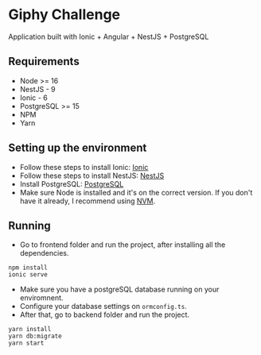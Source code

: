 # Giphy Challenge

Application built with Ionic + Angular + NestJS + PostgreSQL

## Requirements

- Node >= 16
- NestJS - 9
- Ionic - 6
- PostgreSQL >= 15
- NPM
- Yarn

## Setting up the environment

- Follow these steps to install Ionic: [Ionic](https://ionicframework.com/docs/intro/cli#install-the-ionic-cli)
- Follow these steps to install NestJS: [NestJS](https://docs.nestjs.com/first-steps#setup)
- Install PostgreSQL: [PostgreSQL](https://www.postgresql.org/download/)
- Make sure Node is installed and it's on the correct version. If you don't have it already, I recommend using [NVM](https://github.com/nvm-sh/nvm).

## Running 

- Go to frontend folder and run the project, after installing all the dependencies.
```
npm install
ionic serve
```

- Make sure you have a postgreSQL database running on your enviromnent.
- Configure your database settings on `ormconfig.ts`.
- After that, go to backend folder and run the project.
```
yarn install
yarn db:migrate
yarn start
```
